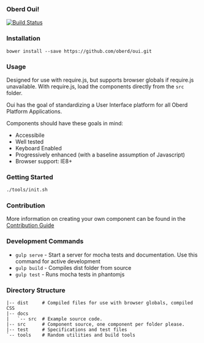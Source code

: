 ### Oberd Oui!

[![Build Status](https://jenkins.medamine.com/buildStatus/icon?job=oui)](https://jenkins.medamine.com/job/oui/)

### Installation

```
bower install --save https://github.com/oberd/oui.git
```

### Usage

Designed for use with require.js, but supports browser globals if require.js unavailable.  With require.js, load the components directly from the `src` folder.

Oui has the goal of standardizing a User Interface platform for all Oberd Platform Applications.

Components should have these goals in mind:

* Accessibile
* Well tested
* Keyboard Enabled
* Progressively enhanced (with a baseline assumption of Javascript)
* Browser support: IE8+

### Getting Started

```sh
./tools/init.sh
```

### Contribution

More information on creating your own component can be found in the [Contribution Guide](https://github.com/oberd/oui/blob/master/CONTRIBUTION.md)

### Development Commands

* `gulp serve` - Start a server for mocha tests and documentation.  Use this command for active development
* `gulp build` - Compiles dist folder from source
* `gulp test` - Runs mocha tests in phantomjs

### Directory Structure

```
|-- dist     # Compiled files for use with browser globals, compiled CSS
|-- docs
|   `-- src  # Example source code.
|-- src      # Component source, one component per folder please.
|-- test     # Specifications and test files
`-- tools    # Random utilities and build tools
```
